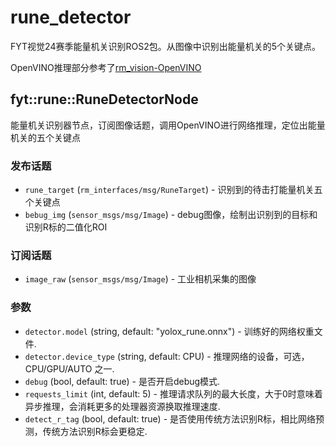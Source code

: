 # rune_detector

FYT视觉24赛季能量机关识别ROS2包。从图像中识别出能量机关的5个关键点。

OpenVINO推理部分参考了[rm_vision-OpenVINO](https://github.com/Ericsii/rm_vision-OpenVINO)

## fyt::rune::RuneDetectorNode

能量机关识别器节点，订阅图像话题，调用OpenVINO进行网络推理，定位出能量机关的五个关键点

### 发布话题 

* `rune_target` (`rm_interfaces/msg/RuneTarget`) - 识别到的待击打能量机关五个关键点
*  `bebug_img` (`sensor_msgs/msg/Image`) - debug图像，绘制出识别到的目标和识别R标的二值化ROI

### 订阅话题 

* `image_raw` (`sensor_msgs/msg/Image`) - 工业相机采集的图像

### 参数 

* `detector.model` (string, default: "yolox_rune.onnx") - 训练好的网络权重文件.
* `detector.device_type` (string, default: CPU) - 推理网络的设备，可选，CPU/GPU/AUTO 之一.
* `debug` (bool, default: true) - 是否开启debug模式.
* `requests_limit` (int, default: 5) - 推理请求队列的最大长度，大于0时意味着异步推理，会消耗更多的处理器资源换取推理速度.
* `detect_r_tag` (bool, default: true) - 是否使用传统方法识别R标，相比网络预测，传统方法识别R标会更稳定.
